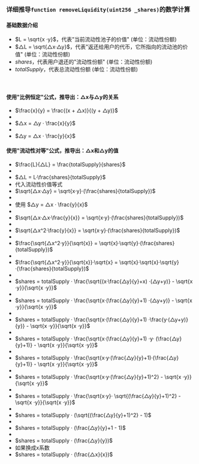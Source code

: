 
### 详细推导```function removeLiquidity(uint256 _shares)```的数学计算
#### 基础数据介绍
- $L = \sqrt{x ·y}$，代表"当前流动性池子的价值" (单位：流动性份额)
- $△L = \sqrt{△x·△y}$，代表"返还给用户的代币，它所指向的流动池的价值"    (单位：流动性份额)
- $shares$，代表用户退还的"流动性份额" (单位：流动性份额)
- $totalSupply$，代表总流动性份额 (单位：流动性份额)

　

#### 使用"比例恒定"公式，推导出：△x与△y的关系
- $\frac{x}{y} = \frac{(x + △x)}{(y + △y)}$
- 
- $△x = △y · \frac{x}{y}$
- 
- $△y = △x · \frac{y}{x}$


#### 使用"流动性对等"公式，推导出：△x和△y的值
- $\frac{L}{△L} = \frac{totalSupply}{shares}$
- 
- $△L = L·\frac{shares}{totalSupply}$
- 代入流动性价值等式
- $\sqrt{△x·△y} = \sqrt{x·y}·(\frac{shares}{totalSupply})$
- 
- 使用 $△y = △x · \frac{y}{x}$
-
- $\sqrt{△x·△x·\frac{y}{x}} = \sqrt{x·y}·(\frac{shares}{totalSupply})$
-
- $\sqrt{△x^2·\frac{y}{x}} = \sqrt{x·y}·(\frac{shares}{totalSupply})$
-
- $\frac{\sqrt{△x^2·y}}{\sqrt{x}} = \sqrt{x}·\sqrt{y}·(\frac{shares}{totalSupply})$
-
- $\frac{\sqrt{△x^2·y}}{\sqrt{x}}·\sqrt{x} = \sqrt{x}·\sqrt{x}·\sqrt{y}·(\frac{shares}{totalSupply})$
-
- $shares = totalSupply · \frac{\sqrt{(x·\frac{△y}{y}+x) ·(△y+y)} - \sqrt{x ·y}}{\sqrt{x ·y}}$
- 
- $shares = totalSupply · \frac{\sqrt{x·(\frac{△y}{y}+1) ·(△y+y)} - \sqrt{x ·y}}{\sqrt{x ·y}}$
- 
- $shares = totalSupply · \frac{\sqrt{x·(\frac{△y}{y}+1) ·\frac{y·(△y+y)}{y}} - \sqrt{x ·y}}{\sqrt{x ·y}}$
- 
- $shares = totalSupply · \frac{\sqrt{x·(\frac{△y}{y}+1) ·y· (\frac{△y}{y}+1)} - \sqrt{x ·y}}{\sqrt{x ·y}}$
-
- $shares = totalSupply · \frac{\sqrt{x·y·(\frac{△y}{y}+1)·(\frac{△y}{y}+1)} - \sqrt{x ·y}}{\sqrt{x ·y}}$
-
- $shares = totalSupply · \frac{\sqrt{x·y·(\frac{△y}{y}+1)^2} - \sqrt{x ·y}}{\sqrt{x ·y}}$
-
- $shares = totalSupply · \frac{\sqrt{x·y}· \sqrt{(\frac{△y}{y}+1)^2} - \sqrt{x ·y}}{\sqrt{x ·y}}$
-
- $shares = totalSupply · (\sqrt{(\frac{△y}{y}+1)^2} - 1)$
-
- $shares = totalSupply · (\frac{△y}{y}+1 - 1)$
-
- $shares = totalSupply · (\frac{△y}{y})$
- 如果换成x系数
- $shares = totalSupply · (\frac{△x}{x})$